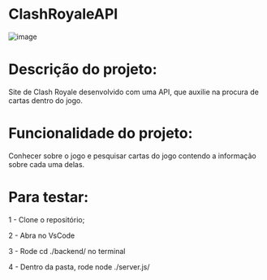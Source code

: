 # ClashRoyaleAPI
![image](https://github.com/user-attachments/assets/c5c9391b-3b67-4665-b50a-71e0be8dffea)
# Descrição do projeto:
Site de Clash Royale desenvolvido com uma API, que auxilie na procura de cartas dentro do jogo.
# Funcionalidade do projeto: 
Conhecer sobre o jogo e pesquisar cartas do jogo contendo a informação sobre cada uma delas.

# Para testar:
1 - Clone o repositório;

2 - Abra no VsCode

3 - Rode cd ./backend/ no terminal

4 - Dentro da pasta, rode node ./server.js/
